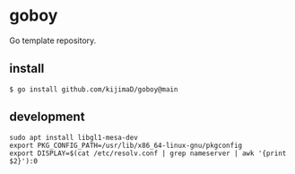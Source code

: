 # goboy

Go template repository.

## install

```
$ go install github.com/kijimaD/goboy@main
```

## development

```
sudo apt install libgl1-mesa-dev
export PKG_CONFIG_PATH=/usr/lib/x86_64-linux-gnu/pkgconfig
export DISPLAY=$(cat /etc/resolv.conf | grep nameserver | awk '{print $2}'):0
```
